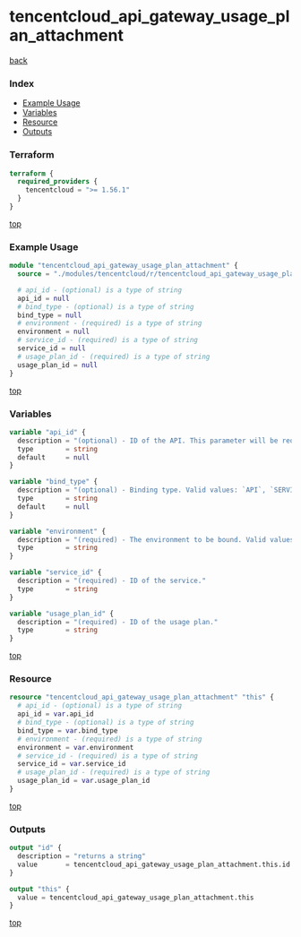 # tencentcloud_api_gateway_usage_plan_attachment

[back](../tencentcloud.md)

### Index

- [Example Usage](#example-usage)
- [Variables](#variables)
- [Resource](#resource)
- [Outputs](#outputs)

### Terraform

```terraform
terraform {
  required_providers {
    tencentcloud = ">= 1.56.1"
  }
}
```

[top](#index)

### Example Usage

```terraform
module "tencentcloud_api_gateway_usage_plan_attachment" {
  source = "./modules/tencentcloud/r/tencentcloud_api_gateway_usage_plan_attachment"

  # api_id - (optional) is a type of string
  api_id = null
  # bind_type - (optional) is a type of string
  bind_type = null
  # environment - (required) is a type of string
  environment = null
  # service_id - (required) is a type of string
  service_id = null
  # usage_plan_id - (required) is a type of string
  usage_plan_id = null
}
```

[top](#index)

### Variables

```terraform
variable "api_id" {
  description = "(optional) - ID of the API. This parameter will be required when `bind_type` is `API`."
  type        = string
  default     = null
}

variable "bind_type" {
  description = "(optional) - Binding type. Valid values: `API`, `SERVICE`. Default value is `SERVICE`."
  type        = string
  default     = null
}

variable "environment" {
  description = "(required) - The environment to be bound. Valid values: `test`, `prepub`, `release`."
  type        = string
}

variable "service_id" {
  description = "(required) - ID of the service."
  type        = string
}

variable "usage_plan_id" {
  description = "(required) - ID of the usage plan."
  type        = string
}
```

[top](#index)

### Resource

```terraform
resource "tencentcloud_api_gateway_usage_plan_attachment" "this" {
  # api_id - (optional) is a type of string
  api_id = var.api_id
  # bind_type - (optional) is a type of string
  bind_type = var.bind_type
  # environment - (required) is a type of string
  environment = var.environment
  # service_id - (required) is a type of string
  service_id = var.service_id
  # usage_plan_id - (required) is a type of string
  usage_plan_id = var.usage_plan_id
}
```

[top](#index)

### Outputs

```terraform
output "id" {
  description = "returns a string"
  value       = tencentcloud_api_gateway_usage_plan_attachment.this.id
}

output "this" {
  value = tencentcloud_api_gateway_usage_plan_attachment.this
}
```

[top](#index)
